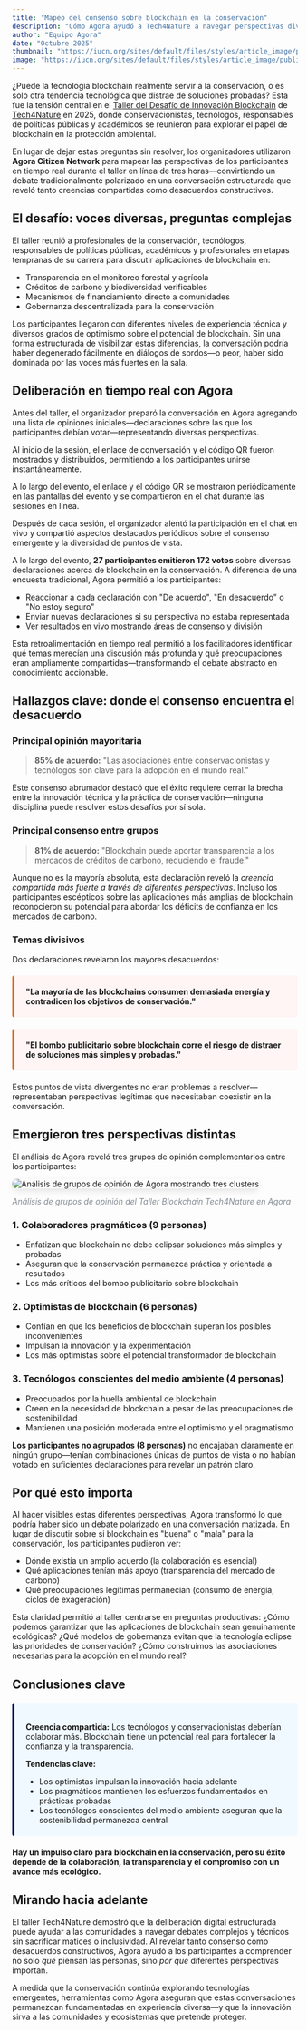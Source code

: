 ```yaml
---
title: "Mapeo del consenso sobre blockchain en la conservación"
description: "Cómo Agora ayudó a Tech4Nature a navegar perspectivas diversas sobre la tecnología blockchain durante su taller de innovación."
author: "Equipo Agora"
date: "Octubre 2025"
thumbnail: "https://iucn.org/sites/default/files/styles/article_image/public/2025-08/006_flona_carajas_joao-marcos-rosac-1.jpg?h=4cc6839d&itok=2_-LFOvZ"
image: "https://iucn.org/sites/default/files/styles/article_image/public/2025-08/006_flona_carajas_joao-marcos-rosac-1.jpg?h=4cc6839d&itok=2_-LFOvZ"
---
```


¿Puede la tecnología blockchain realmente servir a la conservación, o es solo otra tendencia tecnológica que distrae de soluciones probadas? Esta fue la tensión central en el [Taller del Desafío de Innovación Blockchain](https://iucn.org/blog/202510/spark-spotlight-tech4nature-innovation-journey-continues-shape-conservations-future) de [Tech4Nature](https://www.tech4nature.org/) en 2025, donde conservacionistas, tecnólogos, responsables de políticas públicas y académicos se reunieron para explorar el papel de blockchain en la protección ambiental.

En lugar de dejar estas preguntas sin resolver, los organizadores utilizaron **Agora Citizen Network** para mapear las perspectivas de los participantes en tiempo real durante el taller en línea de tres horas—convirtiendo un debate tradicionalmente polarizado en una conversación estructurada que reveló tanto creencias compartidas como desacuerdos constructivos.

## El desafío: voces diversas, preguntas complejas

El taller reunió a profesionales de la conservación, tecnólogos, responsables de políticas públicas, académicos y profesionales en etapas tempranas de su carrera para discutir aplicaciones de blockchain en:

- Transparencia en el monitoreo forestal y agrícola
- Créditos de carbono y biodiversidad verificables
- Mecanismos de financiamiento directo a comunidades
- Gobernanza descentralizada para la conservación

Los participantes llegaron con diferentes niveles de experiencia técnica y diversos grados de optimismo sobre el potencial de blockchain. Sin una forma estructurada de visibilizar estas diferencias, la conversación podría haber degenerado fácilmente en diálogos de sordos—o peor, haber sido dominada por las voces más fuertes en la sala.

## Deliberación en tiempo real con Agora

Antes del taller, el organizador preparó la conversación en Agora agregando una lista de opiniones iniciales—declaraciones sobre las que los participantes debían votar—representando diversas perspectivas.

Al inicio de la sesión, el enlace de conversación y el código QR fueron mostrados y distribuidos, permitiendo a los participantes unirse instantáneamente.

A lo largo del evento, el enlace y el código QR se mostraron periódicamente en las pantallas del evento y se compartieron en el chat durante las sesiones en línea.

Después de cada sesión, el organizador alentó la participación en el chat en vivo y compartió aspectos destacados periódicos sobre el consenso emergente y la diversidad de puntos de vista.

A lo largo del evento, **27 participantes emitieron 172 votos** sobre diversas declaraciones acerca de blockchain en la conservación. A diferencia de una encuesta tradicional, Agora permitió a los participantes:

- Reaccionar a cada declaración con "De acuerdo", "En desacuerdo" o "No estoy seguro"
- Enviar nuevas declaraciones si su perspectiva no estaba representada
- Ver resultados en vivo mostrando áreas de consenso y división

Esta retroalimentación en tiempo real permitió a los facilitadores identificar qué temas merecían una discusión más profunda y qué preocupaciones eran ampliamente compartidas—transformando el debate abstracto en conocimiento accionable.

## Hallazgos clave: donde el consenso encuentra el desacuerdo

### Principal opinión mayoritaria

> **85% de acuerdo:** "Las asociaciones entre conservacionistas y tecnólogos son clave para la adopción en el mundo real."

Este consenso abrumador destacó que el éxito requiere cerrar la brecha entre la innovación técnica y la práctica de conservación—ninguna disciplina puede resolver estos desafíos por sí sola.

### Principal consenso entre grupos

> **81% de acuerdo:** "Blockchain puede aportar transparencia a los mercados de créditos de carbono, reduciendo el fraude."

Aunque no es la mayoría absoluta, esta declaración reveló la *creencia compartida más fuerte a través de diferentes perspectivas*. Incluso los participantes escépticos sobre las aplicaciones más amplias de blockchain reconocieron su potencial para abordar los déficits de confianza en los mercados de carbono.

### Temas divisivos

Dos declaraciones revelaron los mayores desacuerdos:

<div style="background: #fff5f5; border-left: 4px solid #d96f2d; padding: 20px; margin: 20px 0; border-radius: 4px;">
  <p style="margin: 0;"><strong>"La mayoría de las blockchains consumen demasiada energía y contradicen los objetivos de conservación."</strong></p>
</div>

<div style="background: #fff5f5; border-left: 4px solid #d96f2d; padding: 20px; margin: 20px 0; border-radius: 4px;">
  <p style="margin: 0;"><strong>"El bombo publicitario sobre blockchain corre el riesgo de distraer de soluciones más simples y probadas."</strong></p>
</div>

Estos puntos de vista divergentes no eran problemas a resolver—representaban perspectivas legítimas que necesitaban coexistir en la conversación.

## Emergieron tres perspectivas distintas

El análisis de Agora reveló tres grupos de opinión complementarios entre los participantes:

<div class="text-center my-4">
  <img src="/images/tech4nature-analysis.png" alt="Análisis de grupos de opinión de Agora mostrando tres clusters" class="img-fluid" style="max-width: 100%; border-radius: 8px; box-shadow: 0 4px 12px rgba(0, 0, 0, 0.1);">
  <p class="mt-2" style="font-size: 14px; color: #818992; font-style: italic;">Análisis de grupos de opinión del Taller Blockchain Tech4Nature en Agora</p>
</div>

### 1. Colaboradores pragmáticos (9 personas)
- Enfatizan que blockchain no debe eclipsar soluciones más simples y probadas
- Aseguran que la conservación permanezca práctica y orientada a resultados
- Los más críticos del bombo publicitario sobre blockchain

### 2. Optimistas de blockchain (6 personas)
- Confían en que los beneficios de blockchain superan los posibles inconvenientes
- Impulsan la innovación y la experimentación
- Los más optimistas sobre el potencial transformador de blockchain

### 3. Tecnólogos conscientes del medio ambiente (4 personas)
- Preocupados por la huella ambiental de blockchain
- Creen en la necesidad de blockchain a pesar de las preocupaciones de sostenibilidad
- Mantienen una posición moderada entre el optimismo y el pragmatismo

**Los participantes no agrupados (8 personas)** no encajaban claramente en ningún grupo—tenían combinaciones únicas de puntos de vista o no habían votado en suficientes declaraciones para revelar un patrón claro.

## Por qué esto importa

Al hacer visibles estas diferentes perspectivas, Agora transformó lo que podría haber sido un debate polarizado en una conversación matizada. En lugar de discutir sobre si blockchain es "buena" o "mala" para la conservación, los participantes pudieron ver:

- Dónde existía un amplio acuerdo (la colaboración es esencial)
- Qué aplicaciones tenían más apoyo (transparencia del mercado de carbono)
- Qué preocupaciones legítimas permanecían (consumo de energía, ciclos de exageración)

Esta claridad permitió al taller centrarse en preguntas productivas: ¿Cómo podemos garantizar que las aplicaciones de blockchain sean genuinamente ecológicas? ¿Qué modelos de gobernanza evitan que la tecnología eclipse las prioridades de conservación? ¿Cómo construimos las asociaciones necesarias para la adopción en el mundo real?

## Conclusiones clave

<div style="background: #f0f9ff; border-left: 4px solid #090F53; padding: 20px; margin: 20px 0; border-radius: 4px;">
  <p style="margin-bottom: 10px;"><strong>Creencia compartida:</strong> Los tecnólogos y conservacionistas deberían colaborar más. Blockchain tiene un potencial real para fortalecer la confianza y la transparencia.</p>
  <p style="margin-bottom: 10px;"><strong>Tendencias clave:</strong></p>
  <ul style="margin-bottom: 0;">
    <li>Los optimistas impulsan la innovación hacia adelante</li>
    <li>Los pragmáticos mantienen los esfuerzos fundamentados en prácticas probadas</li>
    <li>Los tecnólogos conscientes del medio ambiente aseguran que la sostenibilidad permanezca central</li>
  </ul>
</div>

**Hay un impulso claro para blockchain en la conservación, pero su éxito depende de la colaboración, la transparencia y el compromiso con un avance más ecológico.**

## Mirando hacia adelante

El taller Tech4Nature demostró que la deliberación digital estructurada puede ayudar a las comunidades a navegar debates complejos y técnicos sin sacrificar matices o inclusividad. Al revelar tanto consenso como desacuerdos constructivos, Agora ayudó a los participantes a comprender no solo *qué* piensan las personas, sino *por qué* diferentes perspectivas importan.

A medida que la conservación continúa explorando tecnologías emergentes, herramientas como Agora aseguran que estas conversaciones permanezcan fundamentadas en experiencia diversa—y que la innovación sirva a las comunidades y ecosistemas que pretende proteger.
